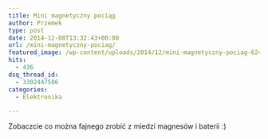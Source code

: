 ```yaml
---
title: Mini magnetyczny pociąg
author: Przemek
type: post
date: 2014-12-08T13:32:43+00:00
url: /mini-magnetyczny-pociag/
featured_image: /wp-content/uploads/2014/12/mini-magnetyczny-pociag-624x351.jpg
hits:
  - 436
dsq_thread_id:
  - 3302447586
categories:
  - Elektronika

---
```

Zobaczcie co można fajnego zrobić z miedzi magnesów i baterii :)

<!--more-->